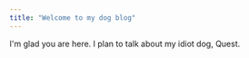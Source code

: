 ```yaml
---
title: "Welcome to my dog blog"
---
```


I'm glad you are here. I plan to talk about my idiot dog, Quest.

